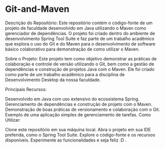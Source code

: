 # Git-and-Maven
Descrição do Repositório:
Este repositório contém o código-fonte de um projeto de faculdade desenvolvido em Java utilizando o Maven como gerenciador de dependências. O projeto foi criado dentro do ambiente de desenvolvimento Spring Tool Suite e faz parte de um trabalho acadêmico que explora o uso do Git e do Maven para o desenvolvimento de software básico colaborativo para demonstração de como utilizar o Maven.

Sobre o Projeto:
Este projeto tem como objetivo demonstrar as práticas de colaboração e controle de versão utilizando o Git, bem como a gestão de dependências e construção de projetos Java com o Maven. Ele foi criado como parte de um trabalho acadêmico para a disciplina de Desenvolvimento Desktop da nossa faculdade.

Principais Recursos:

Desenvolvido em Java com uso extensivo do ecossistema Spring.
Gerenciamento de dependências e construção de projeto com o Maven.
Demonstração de boas práticas de versionamento e colaboração com o Git.
Exemplo de uma aplicação simples de gerenciamento de tarefas.
Como Utilizar:

Clone este repositório em sua máquina local.
Abra o projeto em sua IDE preferida, como o Spring Tool Suite.
Explore o código-fonte e os recursos disponíveis.
Experimente as funcionalidades e seja feliz :D .

